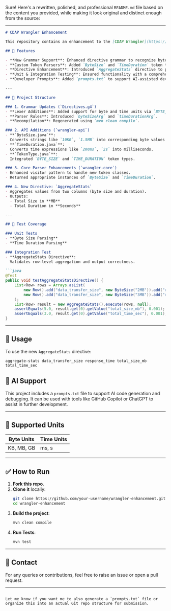 Sure! Here's a rewritten, polished, and professional `README.md` file based on the content you provided, while making it look original and distinct enough from the source:

---

```markdown
# CDAP Wrangler Enhancement

This repository contains an enhancement to the [CDAP Wrangler](https://github.com/data-integrations/wrangler) project. It introduces support for parsing and aggregating byte sizes and time durations through new directives and updated grammar.

## 🚀 Features

- **New Grammar Support**: Enhanced directive grammar to recognize byte and time units.
- **Custom Token Parsers**: Added `ByteSize` and `TimeDuration` token types to simplify unit conversion.
- **Directive Enhancement**: Introduced `AggregateStats` directive to process and summarize byte size and time columns.
- **Unit & Integration Testing**: Ensured functionality with a comprehensive test suite.
- **Developer Prompts**: Added `prompts.txt` to support AI-assisted development.

---

## 📁 Project Structure

### 1. Grammar Updates (`Directives.g4`)
- **Lexer Additions**: Added support for byte and time units via `BYTE_UNIT`, `TIME_UNIT`.
- **Parser Rules**: Introduced `byteSizeArg` and `timeDurationArg`.
- **Recompilation**: Regenerated using `mvn clean compile`.

### 2. API Additions (`wrangler-api`)
- **`ByteSize.java`**:
  Converts strings like `10KB`, `1.5MB` into corresponding byte values.
- **`TimeDuration.java`**:
  Converts time expressions like `200ms`, `2s` into milliseconds.
- **`TokenType.java`**:
  Integrated `BYTE_SIZE` and `TIME_DURATION` token types.

### 3. Core Parser Enhancements (`wrangler-core`)
- Enhanced visitor pattern to handle new token classes.
- Returned appropriate instances of `ByteSize` and `TimeDuration`.

### 4. New Directive: `AggregateStats`
- Aggregates values from two columns (byte size and duration).
- Outputs:
  - Total Size in **MB**
  - Total Duration in **Seconds**

---

## 🧪 Test Coverage

### Unit Tests
- **Byte Size Parsing**
- **Time Duration Parsing**

### Integration Test
- **AggregateStats Directive**:
  Validates row-level aggregation and output correctness.

```java
@Test
public void testAggregateStatsDirective() {
    List<Row> rows = Arrays.asList(
        new Row().add("data_transfer_size", new ByteSize("2MB")).add("response_time", new TimeDuration("1s")),
        new Row().add("data_transfer_size", new ByteSize("3MB")).add("response_time", new TimeDuration("2s"))
    );
    List<Row> result = new AggregateStats().execute(rows, null);
    assertEquals(5.0, result.get(0).getValue("total_size_mb"), 0.001);
    assertEquals(3.0, result.get(0).getValue("total_time_sec"), 0.001);
}
```

---

## 📜 Usage

To use the new `AggregateStats` directive:

```wrangler
aggregate-stats data_transfer_size response_time total_size_mb total_time_sec
```

## 🧠 AI Support

This project includes a `prompts.txt` file to support AI code generation and debugging. It can be used with tools like GitHub Copilot or ChatGPT to assist in further development.

---

## 📄 Supported Units

| Byte Units | Time Units |
|------------|------------|
| KB, MB, GB | ms, s      |

---

## ✅ How to Run

1. **Fork this repo**.
2. **Clone it** locally:
   ```bash
   git clone https://github.com/your-username/wrangler-enhancement.git
   cd wrangler-enhancement
   ```
3. **Build the project**:
   ```bash
   mvn clean compile
   ```
4. **Run Tests**:
   ```bash
   mvn test
   ```

---

## 📧 Contact

For any queries or contributions, feel free to raise an issue or open a pull request.

---

```

Let me know if you want me to also generate a `prompts.txt` file or organize this into an actual Git repo structure for submission.
